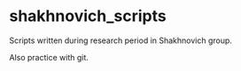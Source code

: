 # shakhnovich_scripts
Scripts written during research period in Shakhnovich group.

Also practice with git.
